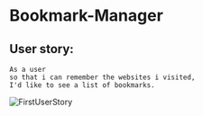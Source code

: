 # Bookmark-Manager

## User story:
```
As a user
so that i can remember the websites i visited,
I'd like to see a list of bookmarks.

```

![FirstUserStory](https://imgur.com/v6fHGkZ)
